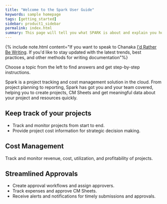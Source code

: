 ```yaml
---
title: "Welcome to the Spark User Guide"
keywords: sample homepage
tags: [getting_started]
sidebar: product1_sidebar
permalink: index.html
summary: This page will tell you what SPARK is about and explain you how to get to know it more.
---
```


{% include note.html content="If you want to speak to Chanaka <a alt='technical writing blog' href='http://idratherbewriting.com'>I'd Rather Be Writing</a>. If you'd like to stay updated with the latest trends, best practices, and other methods for writing documentation"%}

Choose a topic from the left to find answers and get step-by-step instructions.

Spark is a project tracking and cost management solution in the cloud. From project planning to reporting, Spark has got you and your team covered, helping you to create projects, CM Sheets and get meaningful data about your project and resources quickly.

## Keep track of your projects
- Track and monitor projects from start to end.
- Provide project cost information for strategic decision making.

## Cost Management

Track and monitor revenue, cost, utilization, and profitability of projects.

## Streamlined Approvals

* Create approval workflows and assign approvers.
* Track expenses and approve CM Sheets.
* Receive alerts and notifications for timely submissions and approvals.

